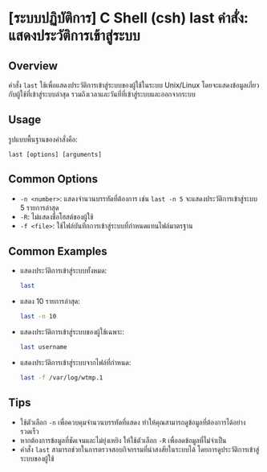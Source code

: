# [ระบบปฏิบัติการ] C Shell (csh) last คำสั่ง: แสดงประวัติการเข้าสู่ระบบ

## Overview
คำสั่ง `last` ใช้เพื่อแสดงประวัติการเข้าสู่ระบบของผู้ใช้ในระบบ Unix/Linux โดยจะแสดงข้อมูลเกี่ยวกับผู้ใช้ที่เข้าสู่ระบบล่าสุด รวมถึงเวลาและวันที่ที่เข้าสู่ระบบและออกจากระบบ

## Usage
รูปแบบพื้นฐานของคำสั่งคือ:

```
last [options] [arguments]
```

## Common Options
- `-n <number>`: แสดงจำนวนบรรทัดที่ต้องการ เช่น `last -n 5` จะแสดงประวัติการเข้าสู่ระบบ 5 รายการล่าสุด
- `-R`: ไม่แสดงชื่อโฮสต์ของผู้ใช้
- `-f <file>`: ใช้ไฟล์บันทึกการเข้าสู่ระบบที่กำหนดแทนไฟล์มาตรฐาน

## Common Examples
- แสดงประวัติการเข้าสู่ระบบทั้งหมด:
  ```bash
  last
  ```

- แสดง 10 รายการล่าสุด:
  ```bash
  last -n 10
  ```

- แสดงประวัติการเข้าสู่ระบบของผู้ใช้เฉพาะ:
  ```bash
  last username
  ```

- แสดงประวัติการเข้าสู่ระบบจากไฟล์ที่กำหนด:
  ```bash
  last -f /var/log/wtmp.1
  ```

## Tips
- ใช้ตัวเลือก `-n` เพื่อควบคุมจำนวนบรรทัดที่แสดง ทำให้คุณสามารถดูข้อมูลที่ต้องการได้อย่างรวดเร็ว
- หากต้องการข้อมูลที่ชัดเจนและไม่ยุ่งเหยิง ให้ใช้ตัวเลือก `-R` เพื่อลดข้อมูลที่ไม่จำเป็น
- คำสั่ง `last` สามารถช่วยในการตรวจสอบกิจกรรมที่น่าสงสัยในระบบได้ โดยการดูประวัติการเข้าสู่ระบบของผู้ใช้